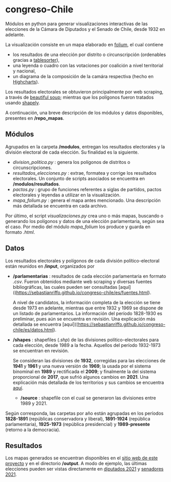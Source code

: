 # congreso-Chile
Módulos en python para generar visualizaciones interactivas de las elecciones de la Cámara de Diputados y el Senado de Chile, desde 1932 en adelante.

La visualización consiste en un mapa elaborado en [folium](https://python-visualization.github.io/folium/), el cual contiene 
* los resultados de una elección por distrito o circunscripción (ordenables gracias a [tablesorter](https://mottie.github.io/tablesorter/docs/)),
* una leyenda o cuadro con las votaciones por coalición a nivel territorial y nacional, 
* un diagrama de la composición de la camára respectiva (hecho en [Highcharts](https://www.highcharts.com/)).  

Los resultados electorales se obtuvieron principalmente por web scraping, a través de [beautiful soup](https://www.crummy.com/software/BeautifulSoup/bs4/doc/); mientras que los polígonos fueron tratados usando [shapely](https://shapely.readthedocs.io/en/stable/manual.html).

A continuación, una breve descripción de los módulos y datos disponibles, presentes en **/repo_mapas**.

## Módulos
Agrupados en la carpeta **/modulos**, entregan los resultados electorales y la división electoral de cada elección. Su finalidad es la siguiente.
* *division_politica.py* : genera los polígonos de distritos o circunscripciones.
* *resultados_elecciones.py* : extrae, formatea y corrige los resultados electorales. Un conjunto de scripts asociados se encuentra en **/modulos/resultados**.
* *pactos.py* : grupo de funciones referentes a siglas de partidos, pactos electorales y leyendas a utilizar en la visualización.
* *mapa_folium.py* : genera el mapa antes mencionado.
  Una descripción más detallada se encuentra en cada archivo.

Por último, el script *visualizaciones.py* crea uno o más mapas, buscando o generando los polígonos y datos de una elección parlamentaria, según sea el caso. Por medio del módulo *mapa_folium* los produce y guarda en formato *.html*.   

## Datos
Los resultados electorales y polígonos de cada división político-electoral están reunidos en **/input**, organizados por
* **/parlamentarias** : resultados de cada elección parlamentaria en formato *.csv*. Fueron obtenidos mediante web scraping y diversas fuentes bibliográficas, las cuales pueden ser consultadas [aquí]((https://sebastianriffo.github.io/congreso-chile/es/fuentes.html).  

  A nivel de candidatos, la información completa de la elección se tiene desde 1973 en adelante, mientras que entre 1932 y 1969 se dispone de un listado de parlamentarios. La información del período 1828-1930 es preliminar, pues aún se encuentra en revisión. Una explicación más detallada se encuentra [aquí]((https://sebastianriffo.github.io/congreso-chile/es/datos.html).  
	    
* **/shapes** : shapefiles (*.shp*) de las divisiones político-electorales para cada elección, desde 1989 a la fecha. Aquellos del período 1932-1973 se encuentran en revisión.
  	
  Se consideran las divisiones de **1932**, corregidas para las elecciones de **1941** y **1961** y una nueva versión de **1969**; la usada por el sistema binominal en **1989** y rectificada el **2009**; y finalmente la del sistema proporcional de **2017**, que sufrió algunos cambios en **2021**. Una explicación más detallada de los territorios y sus cambios se encuentra [aquí](/sistemas.html). 

  * **/source** : shapefile con el cual se generaron las divisiones entre 1989 y 2021. 

Según corresponda, las carpetas por año están agrupadas en los períodos **1828-1891** (repúblicas conservadora y liberal), **1891-1924** (república parlamentaria), **1925-1973** (república presidencial) y **1989-presente** (retorno a la democracia).

## Resultados
Los mapas generados se encuentran disponibles en el [sitio web de este proyecto](https://sebastianriffo.github.io/congreso-chile/) y en el directorio **/output**. A modo de ejemplo, las últimas elecciones pueden ser vistas directamente en [diputados 2021](https://sebastianriffo.github.io/congreso-chile/es/mapas/2022-2026_Diputados.html) y [senadores 2021](https://sebastianriffo.github.io/congreso-chile/es/mapas/2022-2026_Senadores.html). 



